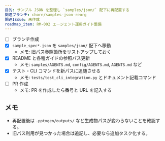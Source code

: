 ```yaml
---
目的: サンプル JSON を整理し `samples/json/` 配下に再配置する
関連ブランチ: chore/samples-json-reorg
関連Issue: 未作成
roadmap_item: RM-002 エージェント運用ガイド整備
---
```


- [ ] ブランチ作成
- [x] `sample_spec*.json` を `samples/json/` 配下へ移動
  - メモ: 旧パス参照箇所をリストアップしておく
- [x] README と各種ガイドの参照パス更新
  - メモ: `samples/AGENTS.md`, `config/AGENTS.md`, `AGENTS.md` など
- [x] テスト・CLI コマンドを新パスに追随させる
  - メモ: `tests/test_cli_integration.py` とドキュメント記載コマンド
- [ ] PR 作成
  - メモ: PR を作成したら番号と URL を記入する

## メモ
- 再配置後は `.pptxgen/outputs/` など生成物パスが変わらないことを確認する。
- 旧パス利用が見つかった場合は追記し、必要なら追加タスク化する。
